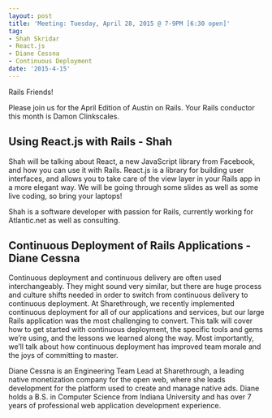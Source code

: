 ```yaml
---
layout: post
title: 'Meeting: Tuesday, April 28, 2015 @ 7-9PM [6:30 open]'
tag:
- Shah Skridar
- React.js
- Diane Cessna
- Continuous Deployment
date: '2015-4-15'
---
```

Rails Friends! 

Please join us for the April Edition of Austin on Rails. Your Rails conductor this month is Damon Clinkscales.

## Using React.js with Rails - Shah 

Shah will be talking about React, a new JavaScript library from Facebook, and how you can use it with Rails. React.js is a library for building user interfaces, and allows you to take care of the view layer in your Rails app in a more elegant way. We will be going through some slides as well as some live coding, so bring your laptops!

Shah is a software developer with passion for Rails, currently working for Atlantic.net as well as consulting.

## Continuous Deployment of Rails Applications - Diane Cessna

Continuous deployment and continuous delivery are often used interchangeably. They might sound very similar, but there are huge process and culture shifts needed in order to switch from continuous delivery to continuous deployment. At Sharethrough, we recently implemented continuous deployment for all of our applications and services, but our large Rails application was the most challenging to convert. This talk will cover how to get started with continuous deployment, the specific tools and gems we’re using, and the lessons we learned along the way. Most importantly, we’ll talk about how continuous deployment has improved team morale and the joys of committing to master.

Diane Cessna is an Engineering Team Lead at Sharethrough, a leading native monetization company for the open web, where she leads development for the platform used to create and manage native ads. Diane holds a B.S. in Computer Science from Indiana University and has over 7 years of professional web application development experience.